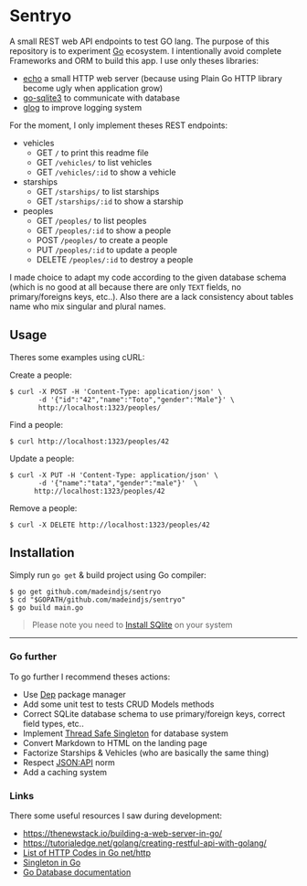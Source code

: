 # Sentryo

A small REST web API endpoints to test GO lang. The purpose of this repository is to experiment [Go](https://golang.org/) ecosystem. I intentionally avoid complete Frameworks and ORM to build this app. I use only theses libraries:

- [echo](https://echo.labstack.com/) a small HTTP web server (because using Plain Go HTTP library become ugly when application grow)
- [go-sqlite3](https://github.com/mattn/go-sqlite3) to communicate with database
- [glog](https://github.com/golang/glog) to improve logging system

For the moment, I only implement theses REST endpoints:

- vehicles
  - GET `/`  to print this readme file
  - GET `/vehicles/` to list vehicles
  - GET `/vehicles/:id` to show a vehicle
- starships
  - GET `/starships/` to list starships
  - GET `/starships/:id` to show a starship
- peoples
  - GET `/peoples/` to list peoples
  - GET `/peoples/:id` to show a people
  - POST `/peoples/` to create a people
  - PUT `/peoples/:id` to update a people
  - DELETE `/peoples/:id` to destroy a people

I made choice to adapt my code according to the given database schema (which is no good at all  because there are only `TEXT` fields, no primary/foreigns keys, etc..). Also there are a lack consistency about tables name who mix singular and plural names.

## Usage

Theres some examples using cURL:

Create a people:

    $ curl -X POST -H 'Content-Type: application/json' \
           -d '{"id":"42","name":"Toto","gender":"Male"}' \
           http://localhost:1323/peoples/

Find a people:

    $ curl http://localhost:1323/peoples/42

Update a people:

    $ curl -X PUT -H 'Content-Type: application/json' \
           -d '{"name":"tata","gender":"male"}'  \
          http://localhost:1323/peoples/42

Remove a people:

    $ curl -X DELETE http://localhost:1323/peoples/42

## Installation

Simply run `go get` & build project using Go compiler:

    $ go get github.com/madeindjs/sentryo
    $ cd "$GOPATH/github.com/madeindjs/sentryo"
    $ go build main.go
    
> Please note you need to [Install SQlite](https://www.sqlite.org/download.html) on your system

---

### Go further

To go further I recommend theses actions:

- Use [Dep](https://golang.github.io/dep) package manager
- Add some unit test to tests CRUD Models methods
- Correct SQLite database schema to use primary/foreign keys, correct field types, etc..
- Implement [Thread Safe Singleton](http://marcio.io/2015/07/singleton-pattern-in-go/) for database system
- Convert Markdown to HTML on the landing page
- Factorize Starships & Vehicles (who are basically the same thing)
- Respect [JSON:API](https://jsonapi.org/) norm
- Add a caching system

### Links

There some useful resources I saw during development:

- <https://thenewstack.io/building-a-web-server-in-go/>
- <https://tutorialedge.net/golang/creating-restful-api-with-golang/>
- [List of HTTP Codes in Go net/http](https://golang.org/src/net/http/status.go)
- [Singleton in Go](http://marcio.io/2015/07/singleton-pattern-in-go/)
- [Go Database documentation](http://go-database-sql.org/)
